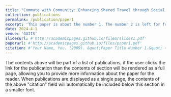 ```yaml
---
title: "Commute with Community: Enhancing Shared Travel through Social Networks"
collection: publications
permalink: /publication/paper1
excerpt: 'This paper is about the number 1. The number 2 is left for future work.'
date: 2024-4-1
venue: 'GAIIS'
slidesurl: #'http://academicpages.github.io/files/slides1.pdf'
paperurl: #'http://academicpages.github.io/files/paper1.pdf'
citation: #'Your Name, You. (2009). &quot;Paper Title Number 1.&quot; <i>Journal 1</i>. 1(1).'
---
```


The contents above will be part of a list of publications, if the user clicks the link for the publication than the contents of section will be rendered as a full page, allowing you to provide more information about the paper for the reader. When publications are displayed as a single page, the contents of the above "citation" field will automatically be included below this section in a smaller font.